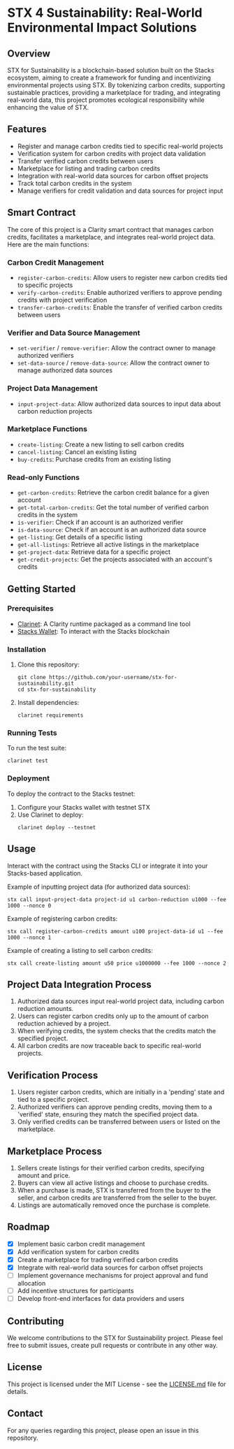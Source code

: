 # STX 4 Sustainability: Real-World Environmental Impact Solutions

## Overview

STX for Sustainability is a blockchain-based solution built on the Stacks ecosystem, aiming to create a framework for funding and incentivizing environmental projects using STX. By tokenizing carbon credits, supporting sustainable practices, providing a marketplace for trading, and integrating real-world data, this project promotes ecological responsibility while enhancing the value of STX.

## Features

- Register and manage carbon credits tied to specific real-world projects
- Verification system for carbon credits with project data validation
- Transfer verified carbon credits between users
- Marketplace for listing and trading carbon credits
- Integration with real-world data sources for carbon offset projects
- Track total carbon credits in the system
- Manage verifiers for credit validation and data sources for project input

## Smart Contract

The core of this project is a Clarity smart contract that manages carbon credits, facilitates a marketplace, and integrates real-world project data. Here are the main functions:

### Carbon Credit Management
- `register-carbon-credits`: Allow users to register new carbon credits tied to specific projects
- `verify-carbon-credits`: Enable authorized verifiers to approve pending credits with project verification
- `transfer-carbon-credits`: Enable the transfer of verified carbon credits between users

### Verifier and Data Source Management
- `set-verifier` / `remove-verifier`: Allow the contract owner to manage authorized verifiers
- `set-data-source` / `remove-data-source`: Allow the contract owner to manage authorized data sources

### Project Data Management
- `input-project-data`: Allow authorized data sources to input data about carbon reduction projects

### Marketplace Functions
- `create-listing`: Create a new listing to sell carbon credits
- `cancel-listing`: Cancel an existing listing
- `buy-credits`: Purchase credits from an existing listing

### Read-only Functions
- `get-carbon-credits`: Retrieve the carbon credit balance for a given account
- `get-total-carbon-credits`: Get the total number of verified carbon credits in the system
- `is-verifier`: Check if an account is an authorized verifier
- `is-data-source`: Check if an account is an authorized data source
- `get-listing`: Get details of a specific listing
- `get-all-listings`: Retrieve all active listings in the marketplace
- `get-project-data`: Retrieve data for a specific project
- `get-credit-projects`: Get the projects associated with an account's credits

## Getting Started

### Prerequisites

- [Clarinet](https://github.com/hirosystems/clarinet): A Clarity runtime packaged as a command line tool
- [Stacks Wallet](https://www.hiro.so/wallet): To interact with the Stacks blockchain

### Installation

1. Clone this repository:
   ```
   git clone https://github.com/your-username/stx-for-sustainability.git
   cd stx-for-sustainability
   ```

2. Install dependencies:
   ```
   clarinet requirements
   ```

### Running Tests

To run the test suite:

```
clarinet test
```

### Deployment

To deploy the contract to the Stacks testnet:

1. Configure your Stacks wallet with testnet STX
2. Use Clarinet to deploy:
   ```
   clarinet deploy --testnet
   ```

## Usage

Interact with the contract using the Stacks CLI or integrate it into your Stacks-based application.

Example of inputting project data (for authorized data sources):

```
stx call input-project-data project-id u1 carbon-reduction u1000 --fee 1000 --nonce 0
```

Example of registering carbon credits:

```
stx call register-carbon-credits amount u100 project-data-id u1 --fee 1000 --nonce 1
```

Example of creating a listing to sell carbon credits:

```
stx call create-listing amount u50 price u1000000 --fee 1000 --nonce 2
```

## Project Data Integration Process

1. Authorized data sources input real-world project data, including carbon reduction amounts.
2. Users can register carbon credits only up to the amount of carbon reduction achieved by a project.
3. When verifying credits, the system checks that the credits match the specified project.
4. All carbon credits are now traceable back to specific real-world projects.

## Verification Process

1. Users register carbon credits, which are initially in a 'pending' state and tied to a specific project.
2. Authorized verifiers can approve pending credits, moving them to a 'verified' state, ensuring they match the specified project data.
3. Only verified credits can be transferred between users or listed on the marketplace.

## Marketplace Process

1. Sellers create listings for their verified carbon credits, specifying amount and price.
2. Buyers can view all active listings and choose to purchase credits.
3. When a purchase is made, STX is transferred from the buyer to the seller, and carbon credits are transferred from the seller to the buyer.
4. Listings are automatically removed once the purchase is complete.

## Roadmap

- [x] Implement basic carbon credit management
- [x] Add verification system for carbon credits
- [x] Create a marketplace for trading verified carbon credits
- [x] Integrate with real-world data sources for carbon offset projects
- [ ] Implement governance mechanisms for project approval and fund allocation
- [ ] Add incentive structures for participants
- [ ] Develop front-end interfaces for data providers and users

## Contributing

We welcome contributions to the STX for Sustainability project. Please feel free to submit issues, create pull requests or contribute in any other way.

## License

This project is licensed under the MIT License - see the [LICENSE.md](LICENSE.md) file for details.

## Contact

For any queries regarding this project, please open an issue in this repository.
